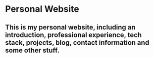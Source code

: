 # Personal Website

## This is my personal website, including an introduction, professional experience, tech stack, projects, blog, contact information and some other stuff.
